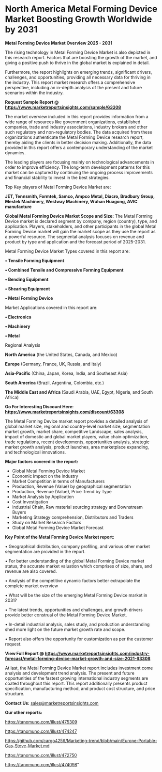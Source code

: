 # North America Metal Forming Device Market Boosting Growth Worldwide by 2031

<Strong> Metal Forming Device Market Overview 2025 - 2031</strong>

The rising technology in Metal Forming Device Market is also depicted in this research report. Factors that are boosting the growth of the market, and giving a positive push to thrive in the global market is explained in detail.

Furthermore, the report highlights on emerging trends, significant drivers, challenges, and opportunities, providing all necessary data for thriving in the industry. This report market research offers a comprehensive perspective, including an in-depth analysis of the present and future scenarios within the industry.

<strong>Request Sample Report @ <a href=https://www.marketreportsinsights.com/sample/63308>https://www.marketreportsinsights.com/sample/63308</a></strong>

The market overview included in this report provides information from a wide range of resources like government organizations, established companies, trade and industry associations, industry brokers and other such regulatory and non-regulatory bodies. The data acquired from these organizations authenticate the Metal Forming Device research report, thereby aiding the clients in better decision making. Additionally, the data provided in this report offers a contemporary understanding of the market dynamics.

The leading players are focusing mainly on technological advancements in order to improve efficiency. The long-term development patterns for this market can be captured by continuing the ongoing process improvements and financial stability to invest in the best strategies.

Top Key players of Metal Forming Device Market are:

<strong>JET, Tennsmith, Formtek, Samco, Ampco Metal, Diacro, Bradbury Group, Mestek Machinery, Westway Machinery, Wuhan Huagong, AVIC manufacture</strong>

<strong><b>Global Metal Forming Device Market Scope and Size:</b></strong>
The Metal Forming Device market is declared segment by company, region (country), type, and application. Players, stakeholders, and other participants in the global Metal Forming Device market will gain the market scope as they use the report as a powerful resource. The segmental analysis focuses on revenue and product by type and application and the forecast period of 2025-2031.

Metal Forming Device Market Types covered in this report are:

<strong>• Tensile Forming Equipment

• Combined Tensile and Compressive Forming Equipment

• Bending Equipment

• Shearing Equipment

• Metal Forming Device</strong>

Market Applications covered in this report are:

<strong>• Electronics

• Machinery

• Metal</strong> 

Regional Analysis

<strong>North America</strong> (the United States, Canada, and Mexico)

<strong>Europe</strong> (Germany, France, UK, Russia, and Italy)

<strong>Asia-Pacific</strong> (China, Japan, Korea, India, and Southeast Asia)

<strong>South America</strong> (Brazil, Argentina, Colombia, etc.)

<strong>The Middle East and Africa</strong> (Saudi Arabia, UAE, Egypt, Nigeria, and South Africa)

<strong>Go For Interesting Discount Here: <a href=https://www.marketreportsinsights.com/discount/63308>https://www.marketreportsinsights.com/discount/63308</a></strong>

The Metal Forming Device market report provides a detailed analysis of global market size, regional and country-level market size, segmentation market growth, market share, competitive Landscape, sales analysis, impact of domestic and global market players, value chain optimization, trade regulations, recent developments, opportunities analysis, strategic market growth analysis, product launches, area marketplace expanding, and technological innovations.

<strong><b>Major factors covered in the report:</b></strong>
<ul>
  <li>Global Metal Forming Device Market </li>
  <li>Economic Impact on the Industry</li>
  <li>Market Competition in terms of Manufacturers</li>
  <li>Production, Revenue (Value) by geographical segmentation</li>
  <li>Production, Revenue (Value), Price Trend by Type</li>
  <li>Market Analysis by Application</li>
  <li>Cost Investigation</li>
  <li>Industrial Chain, Raw material sourcing strategy and Downstream Buyers</li>
  <li>Marketing Strategy comprehension, Distributors and Traders</li>
  <li>Study on Market Research Factors</li>
  <li>Global Metal Forming Device Market Forecast</li>
</ul>

<strong><b>Key Point of the Metal Forming Device Market report:</b></strong>

• Geographical distribution, company profiling, and various other market segmentation are provided in the report.

• For better understanding of the global Metal Forming Device market status, the accurate market valuation which comprises of size, share, and revenue are also covered.

• Analysis of the competitive dynamic factors better extrapolate the complete market overview

• What will be the size of the emerging Metal Forming Device market in 2031?

• The latest trends, opportunities and challenges, and growth drivers provide better construal of the Metal Forming Device Market.

• In-detail industrial analysis, sales study, and production understanding shed more light on the future market growth rate and scope.

• Report also offers the opportunity for customization as per the customer request.

<strong><b>View Full Report @ <a href=https://www.marketreportsinsights.com/industry-forecast/metal-forming-device-market-growth-and-size-2021-63308>https://www.marketreportsinsights.com/industry-forecast/metal-forming-device-market-growth-and-size-2021-63308</a></b></strong>


At last, the Metal Forming Device Market report includes investment come analysis and development trend analysis. The present and future opportunities of the fastest growing international industry segments are coated throughout this report. This report additionally presents product specification, manufacturing method, and product cost structure, and price structure.

<strong>Contact Us:</strong>
sales@marketreportsinsights.com

<strong>Our other reports:</strong>

<a href=https://tanomuno.com/illust/475309>https://tanomuno.com/illust/475309</a>

<a href=https://tanomuno.com/illust/474247>https://tanomuno.com/illust/474247</a>

<a href=https://github.com/cargo4256/Marketing-trend/blob/main/Europe-Portable-Gas-Stove-Market.md>https://github.com/cargo4256/Marketing-trend/blob/main/Europe-Portable-Gas-Stove-Market.md</a>

<a href=https://tanomuno.com/illust/472750>https://tanomuno.com/illust/472750</a>

<a href=https://tanomuno.com/illust/474098>https://tanomuno.com/illust/474098</a>"
